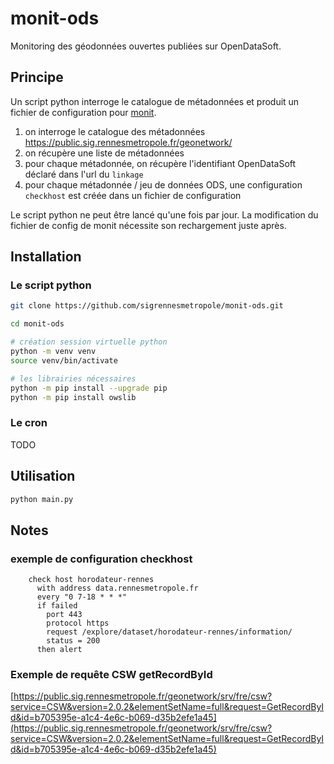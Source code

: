 # monit-ods

Monitoring des géodonnées ouvertes publiées sur OpenDataSoft.


## Principe

Un script python interroge le catalogue de métadonnées et produit un fichier de configuration pour [monit](https://mmonit.com/monit/).


1. on interroge le catalogue des métadonnées https://public.sig.rennesmetropole.fr/geonetwork/
2. on récupère une liste de métadonnées
3. pour chaque métadonnée, on récupère l'identifiant OpenDataSoft déclaré dans l'url du `linkage`
4. pour chaque métadonnée / jeu de données ODS, une configuration `checkhost` est créée dans un fichier de configuration

Le script python ne peut être lancé qu'une fois par jour.
La modification du fichier de config de monit nécessite son rechargement juste après.


## Installation

### Le script python

```bash
git clone https://github.com/sigrennesmetropole/monit-ods.git

cd monit-ods

# création session virtuelle python
python -m venv venv
source venv/bin/activate

# les librairies nécessaires
python -m pip install --upgrade pip
python -m pip install owslib
```

### Le cron

TODO

## Utilisation

```bash
python main.py
```


## Notes

### exemple de configuration checkhost

```
    check host horodateur-rennes
      with address data.rennesmetropole.fr
      every "0 7-18 * * *"
      if failed
        port 443
        protocol https
        request /explore/dataset/horodateur-rennes/information/
        status = 200
      then alert
```

### Exemple de requête CSW getRecordById

[https://public.sig.rennesmetropole.fr/geonetwork/srv/fre/csw?service=CSW&version=2.0.2&elementSetName=full&request=GetRecordById&id=b705395e-a1c4-4e6c-b069-d35b2efe1a45](https://public.sig.rennesmetropole.fr/geonetwork/srv/fre/csw?service=CSW&version=2.0.2&elementSetName=full&request=GetRecordById&id=b705395e-a1c4-4e6c-b069-d35b2efe1a45)

